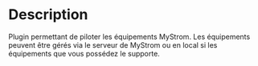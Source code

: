 Description
===
Plugin permettant de piloter les équipements MyStrom.
Les équipements peuvent être gérés via le serveur de MyStrom ou
en local si les équipements que vous possédez le supporte.

